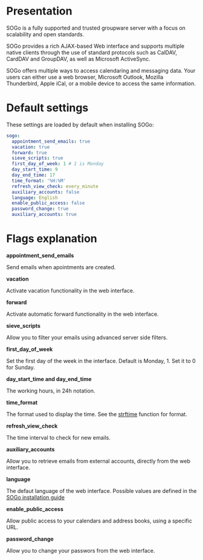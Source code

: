 # Presentation

SOGo is a fully supported and trusted groupware server with a focus on
scalability and open standards.

SOGo provides a rich AJAX-based Web interface and supports multiple
native clients through the use of standard protocols such as CalDAV,
CardDAV and GroupDAV, as well as Microsoft ActiveSync.

SOGo offers multiple ways to access calendaring and messaging
data. Your users can either use a web browser, Microsoft Outlook,
Mozilla Thunderbird, Apple iCal, or a mobile device to access the same
information.

# Default settings

These settings are loaded by default when installing SOGo:

```yaml
sogo:
  appointment_send_emails: true
  vacation: true
  forward: true
  sieve_scripts: true
  first_day_of_week: 1 # 1 is Monday
  day_start_time: 9
  day_end_time: 17
  time_format: '%H:%M'
  refresh_view_check: every_minute
  auxiliary_accounts: false
  language: English
  enable_public_access: false
  password_change: true
  auxiliary_accounts: true
```
# Flags explanation

**appointment_send_emails**

Send emails when apointments are created.

**vacation**

Activate vacation functionality in the web interface.

**forward**

Activate automatic forward functionality in the web interface.

**sieve_scripts**

Allow you to filter your emails using advanced server side filters.

**first_day_of_week**

Set the first day of the week in the interface. Default is Monday, 1. Set it to 0 for Sunday.

**day_start_time and day_end_time**

The working hours, in 24h notation.

**time_format**

The format used to display the time. See the [strftime](http://strftime.org/) function for format.

**refresh_view_check**

The time interval to check for new emails.

**auxiliary_accounts**

Allow you to retrieve emails from external accounts, directly from the web interface.

**language**

The defaut language of the web interface. Possible values are defined in the
[SOGo installation guide](https://sogo.nu/files/docs/SOGoInstallationGuide.html#_general_preferences)

**enable_public_access**

Allow public access to your calendars and address books, using a specific URL.

**password_change**

Allow you to change your passwors from the web interface.
